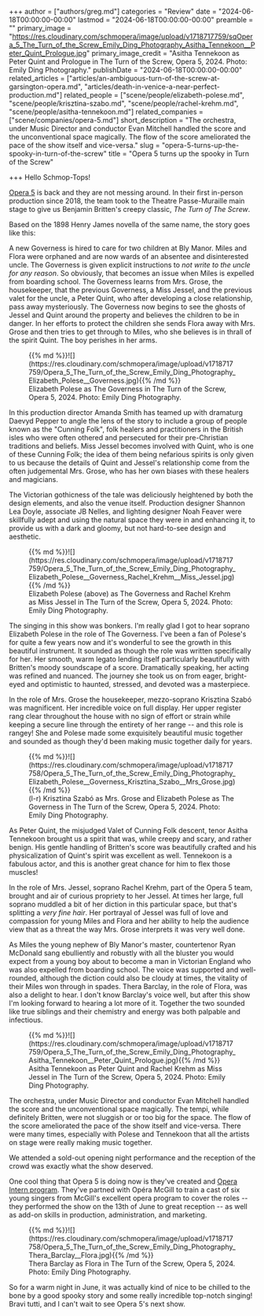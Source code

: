 +++
author = ["authors/greg.md"]
categories = "Review"
date = "2024-06-18T00:00:00-00:00"
lastmod = "2024-06-18T00:00:00-00:00"
preamble = ""
primary_image = "https://res.cloudinary.com/schmopera/image/upload/v1718717759/sqOpera_5_The_Turn_of_the_Screw_Emily_Ding_Photography_Asitha_Tennekoon__Peter_Quint_Prologue.jpg"
primary_image_credit = "Asitha Tennekoon as Peter Quint and Prologue in The Turn of the Screw, Opera 5, 2024. Photo: Emily Ding Photography."
publishDate = "2024-06-18T00:00:00-00:00"
related_articles = ["articles/an-ambiguous-turn-of-the-screw-at-garsington-opera.md", "articles/death-in-venice-a-near-perfect-production.md"]
related_people = ["scene/people/elizabeth-polese.md", "scene/people/krisztina-szabo.md", "scene/people/rachel-krehm.md", "scene/people/asitha-tennekoon.md"]
related_companies = ["scene/companies/opera-5.md"]
short_description = "The orchestra, under Music Director and conductor Evan Mitchell handled the score and the unconventional space magically. The flow of the score ameliorated the pace of the show itself and vice-versa."
slug = "opera-5-turns-up-the-spooky-in-turn-of-the-screw"
title = "Opera 5 turns up the spooky in Turn of the Screw"

+++
Hello Schmop-Tops!

[Opera 5](/scene/companies/opera-5/) is back and they are not messing around. In their first in-person production since 2018, the team took to the Theatre Passe-Muraille main stage to give us Benjamin Britten's creepy classic, _The Turn of The Screw_. 

Based on the 1898 Henry James novella of the same name, the story goes like this: 

A new Governess is hired to care for two children at Bly Manor. Miles and Flora were orphaned and are now wards of an absentee and disinterested uncle. The Governess is given explicit instructions to _not write to the uncle for any reason_. So obviously, that becomes an issue when Miles is expelled from boarding school. The Governess learns from Mrs. Grose, the housekeeper, that the previous Governess, a Miss Jessel, and the previous valet for the uncle, a Peter Quint, who after developing a close relationship, pass away mysteriously. The Governess now begins to see the ghosts of Jessel and Quint around the property and believes the children to be in danger. In her efforts to protect the children she sends Flora away with Mrs. Grose and then tries to get through to Miles, who she believes is in thrall of the spirit Quint. The boy perishes in her arms.

<figure data-type="image">{{% md %}}![](https://res.cloudinary.com/schmopera/image/upload/v1718717759/Opera_5_The_Turn_of_the_Screw_Emily_Ding_Photography_Elizabeth_Polese__Governess.jpg){{% /md %}}
<figcaption>Elizabeth Polese as The Governess in The Turn of the Screw, Opera 5, 2024. Photo: Emily Ding Photography.</figcaption>
</figure>

In this production director Amanda Smith has teamed up with dramaturg Daevyd Pepper to angle the lens of the story to include a group of people known as the "Cunning Folk", folk healers and practitioners in the British isles who were often othered and persecuted for their pre-Christian traditions and beliefs. Miss Jessel becomes involved with Quint, who is one of these Cunning Folk; the idea of them being nefarious spirits is only given to us because the details of Quint and Jessel's relationship come from the often judgemental Mrs. Grose, who has her own biases with these healers and magicians. 

The Victorian gothicness of the tale was deliciously heightened by both the design elements, and also the venue itself. Production designer Shannon Lea Doyle, associate JB Nelles, and lighting designer Noah Feaver were skillfully adept and using the natural space they were in and enhancing it, to provide us with a dark and gloomy, but not hard-to-see design and aesthetic. 

<figure data-type="image">{{% md %}}![](https://res.cloudinary.com/schmopera/image/upload/v1718717759/Opera_5_The_Turn_of_the_Screw_Emily_Ding_Photography_Elizabeth_Polese__Governess_Rachel_Krehm__Miss_Jessel.jpg){{% /md %}}
<figcaption>Elizabeth Polese (above) as The Governess and Rachel Krehm as Miss Jessel in The Turn of the Screw, Opera 5, 2024. Photo: Emily Ding Photography.</figcaption>
</figure>

The singing in this show was bonkers. I'm really glad I got to hear soprano Elizabeth Polese in the role of The Governess. I've been a fan of Polese's for quite a few years now and it's wonderful to see the growth in this beautiful instrument. It sounded as though the role was written specifically for her. Her smooth, warm legato lending itself particularly beautifully with Britten's moody soundscape of a score. Dramatically speaking, her acting was refined and nuanced. The journey she took us on from eager, bright-eyed and optimistic to haunted, stressed, and devoted was a masterpiece. 

In the role of Mrs. Grose the housekeeper, mezzo-soprano Krisztina Szabó was magnificent. Her incredible voice on full display. Her upper register rang clear throughout the house with no sign of effort or strain while keeping a secure line through the entirety of her range -- and this role is rangey! She and Polese made some exquisitely beautiful music together and sounded as though they'd been making music together daily for years. 

<figure data-type="image">{{% md %}}![](https://res.cloudinary.com/schmopera/image/upload/v1718717758/Opera_5_The_Turn_of_the_Screw_Emily_Ding_Photography_Elizabeth_Polese__Governess_Krisztina_Szabo__Mrs_Grose.jpg){{% /md %}}
<figcaption>(l-r) Krisztina Szabó as Mrs. Grose and Elizabeth Polese as The Governess in The Turn of the Screw, Opera 5, 2024. Photo: Emily Ding Photography.</figcaption>
</figure>

As Peter Quint, the misjudged Valet of Cunning Folk descent, tenor Asitha Tennekoon brought us a spirit that was, while creepy and scary, and rather benign. His gentle handling of Britten's score was beautifully crafted and his physicalization of Quint's spirit was excellent as well. Tennekoon is a fabulous actor, and this is another great chance for him to flex those muscles! 

In the role of Mrs. Jessel, soprano Rachel Krehm, part of the Opera 5 team, brought and air of curious propriety to her Jessel. At times her large, full soprano muddled a bit of her diction in this particular space, but that's splitting a _very fine hair_. Her portrayal of Jessel was full of love and compassion for young Miles and Flora and her ability to help the audience view that as a threat the way Mrs. Grose interprets it was very well done. 

As Miles the young nephew of Bly Manor's master, countertenor Ryan McDonald sang ebulliently and robustly with all the bluster you would expect from a young boy about to become a man in Victorian England who was also expelled from boarding school. The voice was supported and well-rounded, although the diction could also be cloudy at times, the vitality of their Miles won through in spades. Thera Barclay, in the role of Flora, was also a delight to hear. I don't know Barclay's voice well, but after this show I'm looking forward to hearing a lot more of it. Together the two sounded like true siblings and their chemistry and energy was both palpable and infectious. 

<figure data-type="image">{{% md %}}![](https://res.cloudinary.com/schmopera/image/upload/v1718717759/Opera_5_The_Turn_of_the_Screw_Emily_Ding_Photography_Asitha_Tennekoon__Peter_Quint_Prologue.jpg){{% /md %}}
<figcaption>Asitha Tennekoon as Peter Quint and Rachel Krehm as Miss Jessel in The Turn of the Screw, Opera 5, 2024. Photo: Emily Ding Photography.</figcaption>
</figure>

The orchestra, under Music Director and conductor Evan Mitchell handled the score and the unconventional space magically. The tempi, while definitely Britten, were not sluggish or or too big for the space. The flow of the score ameliorated the pace of the show itself and vice-versa. There were many times, especially with Polese and Tennekoon that all the artists on stage were really making music together. 

We attended a sold-out opening night performance and the reception of the crowd was exactly what the show deserved.

One cool thing that Opera 5 is doing now is they've created and [Opera Intern program](https://opera5.ca/opera-5-opera-mcgill-intern-program/). They've partned with Opéra McGill to train a cast of six young singers from McGill's excellent opera program to cover the roles -- they performed the show on the 13th of June to great reception -- as well as add-on skills in production, administration, and marketing.

<figure data-type="image">{{% md %}}![](https://res.cloudinary.com/schmopera/image/upload/v1718717758/Opera_5_The_Turn_of_the_Screw_Emily_Ding_Photography_Thera_Barclay__Flora.jpg){{% /md %}}
<figcaption>Thera Barclay as Flora in The Turn of the Screw, Opera 5, 2024. Photo: Emily Ding Photography.</figcaption>
</figure>

So for a warm night in June, it was actually kind of nice to be chilled to the bone by a good spooky story and some really incredible top-notch singing! Bravi tutti, and I can't wait to see Opera 5's next show. 